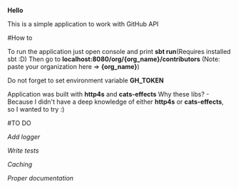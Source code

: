 **Hello**

This is a simple application to work with GitHub API

#How to

To run the application just open console and print **sbt run**(Requires installed sbt :D)
Then go to **localhost:8080/org/{org_name}/contributors** (Note: paste your organization here => **{org_name}**)

Do not forget to set environment variable **GH_TOKEN**

Application was built with **http4s** and **cats-effects**
Why these libs? - Because I didn't have a deep knowledge of either **http4s** or **cats-effects**, so I wanted to try :)

#TO DO

*Add logger*

*Write tests*

*Caching*

*Proper documentation*